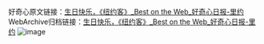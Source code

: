 好奇心原文链接：[生日快乐，《纽约客》_Best on the Web_好奇心日报-里约](https://www.qdaily.com/articles/6460.html)
WebArchive归档链接：[生日快乐，《纽约客》_Best on the Web_好奇心日报-里约](http://web.archive.org/web/20190623170338/https://www.qdaily.com/articles/6460.html)
![image](http://ww3.sinaimg.cn/large/007d5XDply1g3w9yqdg35j30u08507h2)